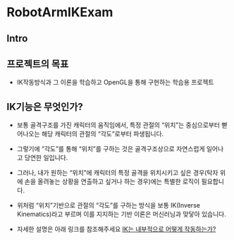 # RobotArmIKExam

## Intro

## 프로젝트의 목표
- IK작동방식과 그 이론을 학습하고 OpenGL을 통해 구현하는 학습용 프로젝트

## IK기능은 무엇인가?

- 보통 골격구조를 가진 캐릭터의 움직임에서, 특정 관절의 “위치”는 중심으로부터 뻗어나오는 해당 캐릭터의 관절의 “각도”로부터 파생됩니다.
- 그렇기에 “각도”를 통해 “위치”를 구하는 것은 골격구조상으로 자연스럽게 일어나고 당연한 일입니다.
- 그러나, 내가 원하는 “위치”에 캐릭터의 특정 골격을 위치시키고 싶은 경우(탁자 위에 손을 올려놓는 상황을 연출하고 싶거나 하는 경우)에는 특별한 로직이 필요합니다.
- 위처럼 “위치”기반으로 관절의 “각도”를 구하는 방식을 보통 IK(Inverse Kinematics)라고 부르며 이를 지지하는 기반 이론은 머신러닝과 맞닿아 있습니다.

- 자세한 설명은 아래 링크를 참조해주세요
    [IK는 내부적으로 어떻게 작동하는가?](https://velog.io/@jellypower/%EC%BA%90%EB%A6%AD%ED%84%B0-%EC%95%A0%EB%8B%88%EB%A9%94%EC%9D%B4%EC%85%98%EA%B3%BC-%EB%A8%B8%EC%8B%A0%EB%9F%AC%EB%8B%9DIK%EB%8A%94-%EB%82%B4%EB%B6%80%EC%A0%81%EC%9C%BC%EB%A1%9C-%EC%96%B4%EB%96%BB%EA%B2%8C-%EC%9E%91%EB%8F%99%ED%95%98%EB%8A%94%EA%B0%80)
